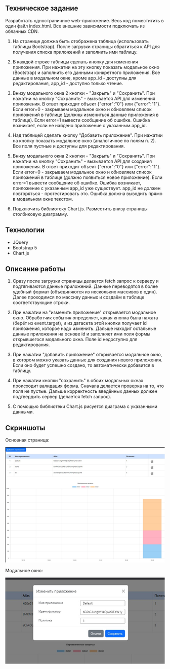 ## Техническое задание

Разработать одностраничное web-приложение. Весь  код поместитить в один файл index.html. Все внешние зависимости подключать из облачных CDN.

1. На странице должна быть отображена таблица (использовать таблицы Bootstrap). После загрузки страницы обратиться к API для получения списка приложений и заполнить ими таблицу.

2. В каждой строке таблицы сделать кнопку для изменения приложения. При нажатии на эту кнопку показать модальное окно (Bootstrap) и заполнить его данными конкретного приложения. Все данные в модальном окне, кроме app_id - доступны для редактирования, app_id - доступно только чтение.

3. Внизу модального окна 2 кнопки - "Закрыть" и "Сохранить". При нажатии на кнопку "Сохранить" - вызывается API для изменения приложения. В ответ приходит объект {"error":"0"} или {"error":"1"}. Если error=0 - закрываем модальное окно и обновляем список приложений в таблице (должны измениться данные приложения в таблице). Если error=1 вывести сообщение об ошибке. Ошибка возникает, если не найдено приложение с указанным app_id.

4. Над таблицей сделать кнопку "Добавить приложение". При нажатии на кнопку показать модальное окно (аналогичное по полям п. 2). Все поля пустные и доступны для редактирования. 

5. Внизу модального окна 2 кнопки - "Закрыть" и "Сохранить". При нажатии на кнопку "Сохранить" - вызывается API для создания приложения. В ответ приходит объект {"error":"0"} или {"error":"1"}. Если error=0 - закрываем модальное окно и обновляем список приложений в таблице (должно появиться новое приложение). Если error=1 вывести сообщение об ошибке. Ошибка возникает, приложение с указанным app_id уже существует. app_id не должен повторяться - протестировать это. Ошибка должна выводить прямо в модальном окне текстом.

6. Подключить библиотеку Chart.js. Разместить внизу страницы столбиковую диаграмму.

## Технологии

 - JQuery
 - Bootstrap 5
 - Chart.js

## Описание работы

1. Сразу после загрузки страницы делается fetch запрос к серверу и подтягиваются данные приложений. Данные переводятся в более удобный формат (объединяются из нескольких массивов в один). Далее проходимся по массиву данных и создаём в таблице соответствующие строки.

2. При нажатии на "изменить приложение" открывается модальное окно. Обработчик события определяет, какая кнопка была нажата (берёт из event.target), и из датасета этой кнопки получает id приложения, которое надо изменить. Дальше находит остальные данные приложения на основе id и заполняет ими поля формы открывшегося модального окна. Поле id недоступно для редактирования.

3. При нажатии "добавить приложение" открывается модальное окно, в котором можно указать данные для создания нового приложения. Если оно будет успешно создано, то автоматически добавится в таблицу.

4. При нажатии кнопки "сохранить" в обоих модальных окнах происходит валидация форма. Сначала делается проверка на то, что поля не пустые. Дальше корректность введённых данных должен подтвердить сервер (делается fetch запрос).

5. С помощью библиотеки Chart.js рисуется диаграма с указанными данными.

## Скриншоты

Основная страница:

![Скрин основной страницы](https://github.com/amfatw/test-apps-table/raw/main/screen1.jpg)

Модальное окно:

![Скрин модального окна](https://github.com/amfatw/test-apps-table/raw/main/screen2.jpg)